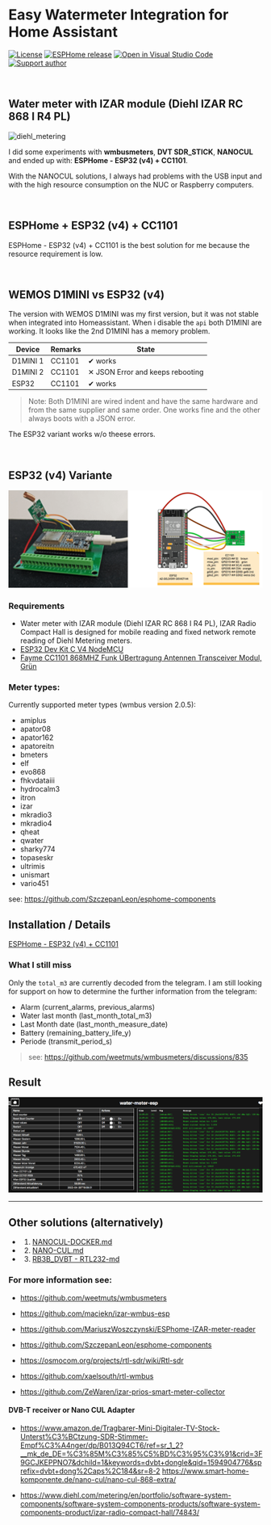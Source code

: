# Easy Watermeter Integration for Home Assistant

[![License][license-shield]][license]
[![ESPHome release][esphome-release-shield]][esphome-release]
[![Open in Visual Studio Code][open-in-vscode-shield]][open-in-vscode]
[![Support author][donate-me-shield]][donate-me]


[license-shield]: https://img.shields.io/static/v1?label=License&message=MIT&color=orange&logo=license
[license]: https://opensource.org/licenses/MIT

[esphome-release-shield]: https://img.shields.io/static/v1?label=ESPHome&message=2023.5.0&color=green&logo=esphome
[esphome-release]: https://GitHub.com/esphome/esphome/releases/

[open-in-vscode-shield]: https://img.shields.io/static/v1?label=+&message=Open+in+VSCode&color=blue&logo=visualstudiocode
[open-in-vscode]: https://open.vscode.dev/zibous/ha-watermeter

[donate-me-shield]: https://img.shields.io/static/v1?label=+&color=orange&message=Buy+me+a+coffee
[donate-me]: https://www.buymeacoff.ee/zibous

<br>

## Water meter with IZAR module (Diehl IZAR RC 868 I R4 PL)

![diehl_metering](./docs/diehl_metering.jpg)


I did some experiments with **wmbusmeters**, **DVT SDR_STICK**, **NANOCUL** and ended up with: **ESPHome - ESP32 (v4) + CC1101**.

With the NANOCUL solutions, I always had problems with the USB input and with the high resource consumption on the NUC or Raspberry computers.

<br>

## ESPHome + ESP32 (v4) + CC1101

ESPHome - ESP32 (v4) + CC1101 is the best solution for me because the resource requirement is low.

<br>

## WEMOS D1MINI  vs ESP32 (v4)
The version with WEMOS D1MINI was my first version, but it was not stable when integrated into Homeassistant. When i disable the `api`
both D1MINI are working.  It looks like the 2nd D1MINI has a memory problem.

|  Device | Remarks   | State  | 
|---------|-----------|--------|
| D1MINI 1 |  CC1101   |  ✔︎ works |
| D1MINI 2 |  CC1101   |  ✕ JSON Error and keeps rebooting      |
| ESP32    |  CC1101   |  ✔︎ works      |

> Note: Both D1MINI are wired indent and have the same hardware and
from the same supplier and same order. One works fine and the other always boots with a JSON error.

The ESP32 variant works w/o theese errors.

<br>

## ESP32 (v4) Variante

![ESPHome - ESP32 (v4) + CC1101](./esphome/docs/esp32_cc1101.png)

### Requirements

- Water meter with IZAR module (Diehl IZAR RC 868 I R4 PL),
  IZAR Radio Compact Hall is designed for mobile reading and fixed network remote reading of Diehl Metering meters.
  <br>
- [ ESP32 Dev Kit C V4 NodeMCU](https://amzn.eu/d/eUNLyYc)
- [Fayme CC1101 868MHZ Funk ÜBertragung Antennen Transceiver Modul, Grün](https://amzn.eu/d/i5YwBkR)


### Meter types:

Currently supported meter types (wmbus version 2.0.5):

- amiplus
- apator08
- apator162
- apatoreitn
- bmeters
- elf
- evo868
- fhkvdataiii
- hydrocalm3
- itron
- izar
- mkradio3
- mkradio4
- qheat
- qwater
- sharky774
- topaseskr
- ultrimis
- unismart
- vario451

see: <https://github.com/SzczepanLeon/esphome-components>

## Installation / Details
[ESPHome - ESP32 (v4) + CC1101](./esphome/README.md)

### What I still miss
Only the `total_m3` are currently decoded from the telegram. I am still looking for support on how to determine the further information from the telegram:

- Alarm (current_alarms, previous_alarms)
- Water last month (last_month_total_m3)
- Last Month date (last_month_measure_date)
- Battery (remaining_battery_life_y)
- Periode (transmit_period_s)

> see: <https://github.com/weetmuts/wmbusmeters/discussions/835>


## Result

![ESPHOME-WATERMETER](./esphome/docs/eshome_webui.png)


<hr>

## Other solutions (alternatively)

- 1. [NANOCUL-DOCKER.md](NANOCUL-DOCKER.md)
- 2. [NANO-CUL.md](NANO-CUL.md)
- 3. [RB3B_DVBT - RTL232-md](RTL232-md)



### For more information see:

- <https://github.com/weetmuts/wmbusmeters>

- <https://github.com/maciekn/izar-wmbus-esp>
- <https://github.com/MariuszWoszczynski/ESPhome-IZAR-meter-reader>

- <https://github.com/SzczepanLeon/esphome-components>

- <https://osmocom.org/projects/rtl-sdr/wiki/Rtl-sdr>
- <https://github.com/xaelsouth/rtl-wmbus>
- <https://github.com/ZeWaren/izar-prios-smart-meter-collector>

#### DVB-T receiver or Nano CUL Adapter
- <https://www.amazon.de/Tragbarer-Mini-Digitaler-TV-Stock-Unterst%C3%BCtzung-SDR-Stimmer-Empf%C3%A4nger/dp/B013Q94CT6/ref=sr_1_2?__mk_de_DE=%C3%85M%C3%85%C5%BD%C3%95%C3%91&crid=3F9GCJKEPPNO7&dchild=1&keywords=dvbt+dongle&qid=1594904776&sprefix=dvbt+dong%2Caps%2C184&sr=8-2>
<https://www.smart-home-komponente.de/nano-cul/nano-cul-868-extra/>

- <https://www.diehl.com/metering/en/portfolio/software-system-components/software-system-components-products/software-system-components-product/izar-radio-compact-hall/74843/>

